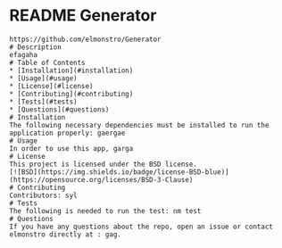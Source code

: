  # README Generator
    https://github.com/elmonstro/Generator
    # Description
    efagaha
    # Table of Contents 
    * [Installation](#installation)
    * [Usage](#usage)
    * [License](#license)
    * [Contributing](#contributing)
    * [Tests](#tests)
    * [Questions](#questions)
    # Installation
    The following necessary dependencies must be installed to run the application properly: gaergae
    # Usage
    In order to use this app, garga
    # License
    This project is licensed under the BSD license. 
    [![BSD](https://img.shields.io/badge/license-BSD-blue)](https://opensource.org/licenses/BSD-3-Clause)
    # Contributing
    ​Contributors: syl
    # Tests
    The following is needed to run the test: nm test
    # Questions
    If you have any questions about the repo, open an issue or contact elmonstro directly at : gag.
    